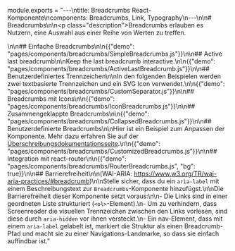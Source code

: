 module.exports = "---\ntitle: Breadcrumbs React-Komponente\ncomponents: Breadcrumbs, Link, Typography\n---\n\n# Breadcrumbs\n\n<p class=\"description\">Breadcrumbs erlauben es Nutzern, eine Auswahl aus einer Reihe von Werten zu treffen.</p>\n\n## Einfache Breadcrumbs\n\n{{\"demo\": \"pages/components/breadcrumbs/SimpleBreadcrumbs.js\"}}\n\n## Active last breadcrumb\n\nKeep the last breadcrumb interactive.\n\n{{\"demo\": \"pages/components/breadcrumbs/ActiveLastBreadcrumb.js\"}}\n\n## Benutzerdefiniertes Trennzeichen\n\nIn den folgenden Beispielen werden zwei textbasierte Trennzeichen und ein SVG Icon verwendet.\n\n{{\"demo\": \"pages/components/breadcrumbs/CustomSeparator.js\"}}\n\n## Breadcrumbs mit Icons\n\n{{\"demo\": \"pages/components/breadcrumbs/IconBreadcrumbs.js\"}}\n\n## Zusammengeklappte Breadcrumbs\n\n{{\"demo\": \"pages/components/breadcrumbs/CollapsedBreadcrumbs.js\"}}\n\n## Benutzerdefinierte Breadcrumbs\n\nHier ist ein Beispiel zum Anpassen der Komponente. Mehr dazu erfahren Sie auf der [Überschreibungsdokumentationsseite](/customization/components/).\n\n{{\"demo\": \"pages/components/breadcrumbs/CustomizedBreadcrumbs.js\"}}\n\n## Integration mit react-router\n\n{{\"demo\": \"pages/components/breadcrumbs/RouterBreadcrumbs.js\", \"bg\": true}}\n\n## Barrierefreiheit\n\n(WAI-ARIA: https://www.w3.org/TR/wai-aria-practices/#breadcrumb)\n\nStelle sicher, dass du ein `aria-label` mit einem Beschreibungstext zur `Breadcrumbs`-Komponente hinzufügst.\n\nDie Barrierefreiheit dieser Komponente setzt voraus:\n\n- Die Links sind in einer geordneten Liste strukturiert (`<ol>`-Element).\n- Um zu verhindern, dass Screenreader die visuellen Trennzeichen zwischen den Links vorlesen, sind diese durch `aria-hidden` vor ihnen versteckt.\n- Ein nav-Element, dass mit einem `aria-label` gelabelt ist, markiert die Struktur als einen Breadcrumb-Pfad und macht sie zu einer Navigations-Landmarke, so dass sie einfach auffindbar ist."